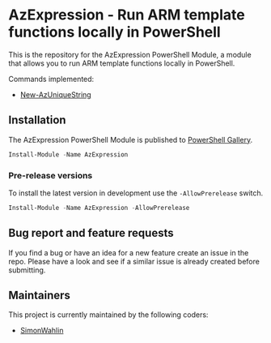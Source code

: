 # AzExpression - Run ARM template functions locally in PowerShell

This is the repository for the AzExpression PowerShell Module, a module that allows you to run ARM template functions locally in PowerShell.

Commands implemented:

- [New-AzUniqueString](./docs/en-US/New-AzUniqueString.md)

## Installation

The AzExpression PowerShell Module is published to [PowerShell Gallery](https://www.powershellgallery.com/packages/AzExpression/).

```powershell
Install-Module -Name AzExpression
```

### Pre-release versions

To install the latest version in development use the `-AllowPrerelease` switch.

```powershell
Install-Module -Name AzExpression -AllowPrerelease
```

## Bug report and feature requests

If you find a bug or have an idea for a new feature create an issue in the repo. Please have a look and see if a similar issue is already created before submitting.

## Maintainers

This project is currently maintained by the following coders:

- [SimonWahlin](https://github.com/SimonWahlin)
